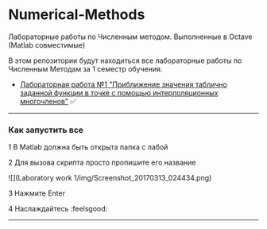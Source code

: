 # Numerical-Methods
Лабораторные работы по Численным методом. Выполненные в Octave (Matlab совместимые)

В этом репозитории будут находиться все лабораторные работы по Численным Методам за 1 семестр обучения.

* [Лабораторная работа №1 "Приближение значения таблично заданной функции в точке с помощью интерполяционных многочленов"](https://github.com/mr8bit/Numerical-Methods/tree/master/Laboratory%20work%201) :white_check_mark:


***
### Как запустить все


 1 В Matlab должна быть открыта папка с лабой
 
 2 Для вызова скрипта просто пропишите его название

![](Laboratory work 1/img/Screenshot_20170313_024434.png) 

 3 Нажмите Enter
 
 4 Наслаждайтесь :feelsgood: 
***
